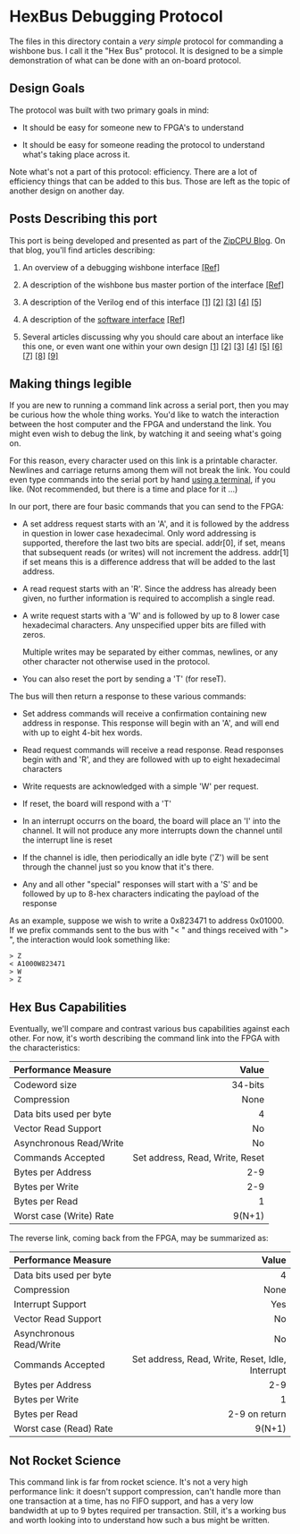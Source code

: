 # HexBus Debugging Protocol

The files in this directory contain a *very simple* protocol for commanding
a wishbone bus.  I call it the "Hex Bus" protocol.  It is designed to be
a simple demonstration of what can be done with an on-board protocol.

## Design Goals

The protocol was built with two primary goals in mind:

- It should be easy for someone new to FPGA's to understand

- It should be easy for someone reading the protocol to understand what's taking place across it.

Note what's not a part of this protocol: efficiency.  There are a lot of
efficiency things that can be added to this bus.  Those are left as the
topic of another design on another day.

## Posts Describing this port

This port is being developed and presented as part of the
[ZipCPU Blog](http://zipcpu.com).  On that blog, you'll find articles
describing:

1. An overview of a debugging wishbone interface
   [[Ref]](http://zipcpu.com/blog/2017/06/05/wb-bridge-overview.html)

2. A description of the wishbone bus master portion of the interface
   [[Ref]](http://zipcpu.com/blog/2017/06/08/simple-wb-master.html)

3. A description of the Verilog end of this interface
   [[1]](http://zipcpu.com/blog/2017/06/14/creating-words-from-bytes.html)
   [[2]](http://zipcpu.com/blog/2017/06/15/words-back-to-bytes.html)
   [[3]](http://zipcpu.com/blog/2017/06/16/adding-ints.html)
   [[4]](http://zipcpu.com/blog/2017/06/19/debug-idles.html)
   [[5]](http://zipcpu.com/blog/2017/06/20/dbg-put-together.html)

4. A description of the [software interface](sw)
   [[Ref]](http://zipcpu.com/blog/2017/06/29/sw-dbg-interface.html)

5. Several articles discussing why you should care about an interface like this
   one, or even want one within your own design
   [[1]](http://zipcpu.com/blog/2017/05/19/fpga-hell.html)
   [[2]](http://zipcpu.com/blog/2017/05/22/a-vision-for-controlling-fpgas.html)
   [[3]](http://zipcpu.com/blog/2017/05/26/simpledbg.html)
   [[4]](http://zipcpu.com/digilent/2017/05/29/fft-debugging.html)
   [[5]](http://zipcpu.com/blog/2017/06/02/design-process.html)
   [[6]](http://zipcpu.com/blog/2017/06/16/dbg-bus-forest.html)
   [[7]](http://zipcpu.com/blog/2017/06/17/why-network-debugging.html)
   [[8]](http://zipcpu.com/blog/2017/06/21/looking-at-verilator.html)
   [[9]](http://zipcpu.com/blog/2017/06/28/dbgbus-goal.html)

## Making things legible

If you are new to running a command link across a serial port, then you may
be curious how the whole thing works.  You'd like to watch the interaction
between the host computer and the FPGA and understand the link.  You might
even wish to debug the link, by watching it and seeing what's going on.

For this reason, every character used on this link is a printable character.
Newlines and carriage returns among them will not break the link.  You could
even type commands into the serial port by hand [using a
terminal](http://zipcpu.com/blog/2017/06/26/dbgbus-verilator.html), if you
like.  (Not recommended, but there is a time and place for it ...)

In our port, there are four basic commands that you can send to the FPGA: 

- A set address request starts with an 'A', and it is followed by the address
  in question in lower case hexadecimal.  Only word addressing is supported,
  therefore the last two bits
  are special.  addr[0], if set, means that subsequent reads (or writes) will
  not increment the address.  addr[1] if set means this is a difference address
  that will be added to the last address.

- A read request starts with an 'R'.  Since the address has already been given,
  no further information is required to accomplish a single read.

- A write request starts with a 'W' and is followed by up to 8 lower case
  hexadecimal characters.  Any unspecified upper bits are filled with zeros.

  Multiple writes may be separated by either commas, newlines, or any other
  character not otherwise used in the protocol.

- You can also reset the port by sending a 'T' (for reseT).

The bus will then return a response to these various commands:

- Set address commands will receive a confirmation containing new address in
  response.  This response will begin with an 'A', and will end with up to
  eight 4-bit hex words.

- Read request commands will receive a read response.  Read responses begin
  with and 'R', and they are followed with up to eight hexadecimal characters

- Write requests are acknowledged with a simple 'W' per request.

- If reset, the board will respond with a 'T'

- In an interrupt occurrs on the board, the board will place an 'I' into the
  channel.  It will not produce any more interrupts down the channel until
  the interrupt line is reset

- If the channel is idle, then periodically an idle byte ('Z') will be sent
  through the channel just so you know that it's there.

- Any and all other "special" responses will start with a 'S' and be followed
  by up to 8-hex characters indicating the payload of the response

As an example, suppose we wish to write a 0x823471 to address 0x01000.  If we
prefix commands sent to the bus with "< " and things received with "> ", the
interaction would look something like:

```text
> Z
< A1000W823471
> W
> Z
```

## Hex Bus Capabilities

Eventually, we'll compare and contrast various bus capabilities against each
other.  For now, it's worth describing the command link into the FPGA with
the characteristics:

| Performance Measure | Value |
|:------------------------|------------------:|
| Codeword size           | 34-bits           |
| Compression             | None              |
| Data bits used per byte | 4                 |
| Vector Read Support     | No | 
| Asynchronous Read/Write | No | 
| Commands Accepted       | Set address, Read, Write, Reset | 
| Bytes per Address       | 2-9 | 
| Bytes per Write         | 2-9 | 
| Bytes per Read          | 1  | 
| Worst case (Write) Rate | 9(N+1)  | 

The reverse link, coming back from the FPGA, may be summarized as:

| Performance Measure | Value
|:------------------------|------------------:|
| Data bits used per byte | 4                 |
| Compression             | None              |
| Interrupt Support       | Yes | 
| Vector Read Support     | No | 
| Asynchronous Read/Write | No | 
| Commands Accepted       | Set address, Read, Write, Reset, Idle, Interrupt | 
| Bytes per Address       | 2-9 | 
| Bytes per Write         | 1 | 
| Bytes per Read          | 2-9 on return  | 
| Worst case (Read) Rate | 9(N+1)  | 

## Not Rocket Science

This command link is far from rocket science.  It's not a very high performance
link: it doesn't support compression, can't handle more than one transaction
at a time, has no FIFO support, and has a very low bandwidth at up to 9 bytes
required per transaction.  Still, it's a working bus and worth looking into
to understand how such a bus might be written.


